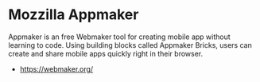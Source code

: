 # Mozzilla Appmaker

Appmaker is an free Webmaker tool for creating mobile app without learning to code. Using building blocks called Appmaker Bricks, users can create and share mobile apps quickly right in their browser.

- https://webmaker.org/
